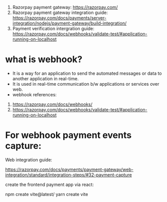 1. Razorpay payment gateway:
https://razorpay.com/
2. Razorpay payment gateway integration guide:
https://razorpay.com/docs/payments/server-integration/nodejs/payment-gateway/build-integration/
3. Payment verification intergration guide:
https://razorpay.com/docs/webhooks/validate-test/#application-running-on-localhost

# what is webhook?

   - It is a way for an application to send the automated messages or data to another application in real-time.
   - It is used in real-time communication b/w applications or services over web.
   - webhook references:
   1. https://razorpay.com/docs/webhooks/
   2. https://razorpay.com/docs/webhooks/validate-test/#application-running-on-localhost

  # For webhook payment events capture:
  Web integration guide:

  https://razorpay.com/docs/payments/payment-gateway/web-integration/standard/integration-steps/#32-payment-capture

  create the frontend payment app via react:

  npm create vite@latest/ yarn create vite